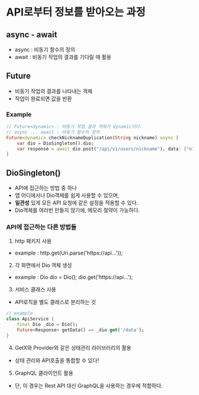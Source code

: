 # API로부터 정보를 받아오는 과정

## async - await
- async : 비동기 함수의 정의
- await : 비동기 작업의 결과를 기다릴 때 활용

## Future
- 비동기 작업의 결과를 나타내는 객체
- 작업이 완료되면 값을 반환

### Example
```dart
// Future<dynamic> : 비동기 작업 결과 객체가 dynamic이다.
// async ... await : 비동기 함수의 정의
Future<dynamic> checkNicknameDuplication(String nickname) async {
    var dio = DioSingleton().dio;
    var response = await dio.post("/api/v1/users/nickname"), data: {"nickname": nickname}
}
```

## DioSingleton()
- API에 접근하는 방법 중 하나
- 앱 어디에서나 Dio객체를 쉽게 사용할 수 있으며,
- **일관성** 있게 모든 API 요청에 같은 설정을 적용할 수 있다.
- Dio객체를 여러번 만들지 않기에, 메모리 절약이 가능하다.

### API에 접근하는 다른 방법들
1. http 패키지 사용
- example : http.get(Uri.parse('https://api...'));
2. 각 화면에서 Dio 객체 생성
- example : Dio dio = Dio(); dio.get('https://api...');
3. 서비스 클래스 사용
- API로직을 별도 클래스로 분리하는 것
```dart
// example
class ApiService {
    final Dio _dio = Dio();
    Future<Response> getData() => _dio.get('/data');
}
```
4. GetX와 Provider와 같은 상태관리 라이브러리의 활용
- 상태 관리와 API호출을 통합할 수 있다!
5. GraphQL 클라이언트 활용
- 단, 이 경우는 Rest API 대신 GraphQL을 사용하는 경우에 적합하다.